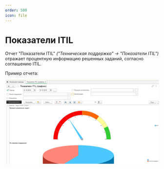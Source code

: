 ```yaml
---
order: 500
icon: file
---
```


# Показатели ITIL

Отчет "Показатели ITIL" *("Техническая поддержка" -> "Показатели ITIL")* отражает процентную информацию решенных заданий, согласно соглашению ITIL.

Пример отчета: 

![01_ПоказателиITIL](static/01_ПоказателиITIL.png)
